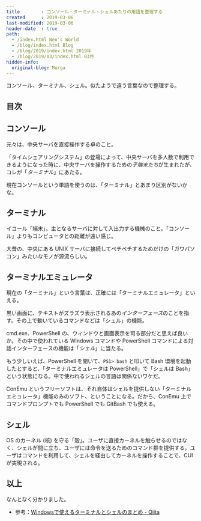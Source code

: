 ```yaml
---
title        : コンソール・ターミナル・シェルあたりの用語を整理する
created      : 2019-03-06
last-modified: 2019-03-06
header-date  : true
path:
  - /index.html Neo's World
  - /blog/index.html Blog
  - /blog/2019/index.html 2019年
  - /blog/2019/03/index.html 03月
hidden-info:
  original-blog: Murga
---
```


コンソール、ターミナル、シェル。似たようで違う言葉なので整理する。

## 目次

## コンソール

元々は、中央サーバを直接操作する卓のこと。

「タイムシェアリングシステム」の登場によって、中央サーバを多人数で利用できるようになった時に、中央サーバを操作するための*子端末たち*が生まれたが、コレが「*ターミナル*」にあたる。

現在コンソールという単語を使うのは、「ターミナル」とあまり区別がないかな。

## ターミナル

イコール「端末」。主となるサーバに対して入出力する機械のこと。「コンソール」よりもコンピュータとの距離が遠い感じ。

大昔の、中央にある UNIX サーバに接続してペチペチするためだけの「ガワパソコン」みたいなモノが源流らしい。

## ターミナルエミュレータ

現在の「ターミナル」という言葉は、正確には「ターミナルエミュレータ」といえる。

黒い画面に、テキストがズラズラ表示されるあの*インターフェース*のことを指す。その上で動いているコマンドなどは「シェル」の機能。

cmd.exe、PowerShell の、ウィンドウと画面表示を司る部分だと思えば良いか。その中で使われている Windows コマンドや PowerShell コマンドによる対話インターフェースの機能は「*シェル*」に当たる。

もう少しいえば、PowerShell を開いて、`PS1> bash` と叩いて Bash 環境を起動したとすると、「ターミナルエミュレータは PowerShell」で「シェルは Bash」という状態になる。中で使われるシェルの言語は関係ないワケだ。

ConEmu というフリーソフトは、それ自体はシェルを提供しない「ターミナルエミュレータ」機能のみのソフト、ということになる。だから、ConEmu 上でコマンドプロンプトでも PowerShell でも GitBash でも使える。

## シェル

OS のカーネル (核) を守る「殻」。ユーザに直接カーネルを触らせるのではなく、シェルが間に立ち、ユーザには命令を送るためのコマンド群を提供する。ユーザはコマンドを利用して、シェルを経由してカーネルを操作することで、CUI が実現される。

## 以上

なんとなく分かりました。

- 参考：[Windowsで使えるターミナルとシェルのまとめ - Qiita](https://qiita.com/Ted-HM/items/9a60f6fcf74bbd79a904)
